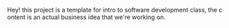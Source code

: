 Hey! this project is a template for intro to software development class, the content is an actual business idea that we're working on. 